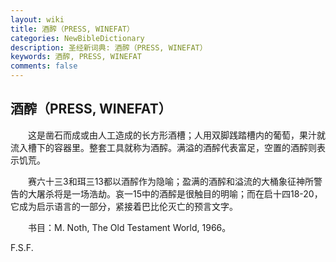 ```yaml
---
layout: wiki
title: 酒醡（PRESS, WINEFAT）
categories: NewBibleDictionary
description: 圣经新词典: 酒醡（PRESS, WINEFAT）
keywords: 酒醡, PRESS, WINEFAT
comments: false
---
```


## 酒醡（PRESS, WINEFAT）

　　这是凿石而成或由人工造成的长方形酒槽；人用双脚践踏槽内的葡萄，果汁就流入槽下的容器里。整套工具就称为酒醡。满溢的酒醡代表富足，空置的酒醡则表示饥荒。

　　赛六十三3和珥三13都以酒醡作为隐喻；盈满的酒醡和溢流的大桶象征神所警告的大屠杀将是一场浩劫。哀一15中的酒醡是很触目的明喻；而在启十四18-20，它成为启示语言的一部分，紧接着巴比伦灭亡的预言文字。

　　书目：M. Noth, The Old Testament World, 1966。

F.S.F.








